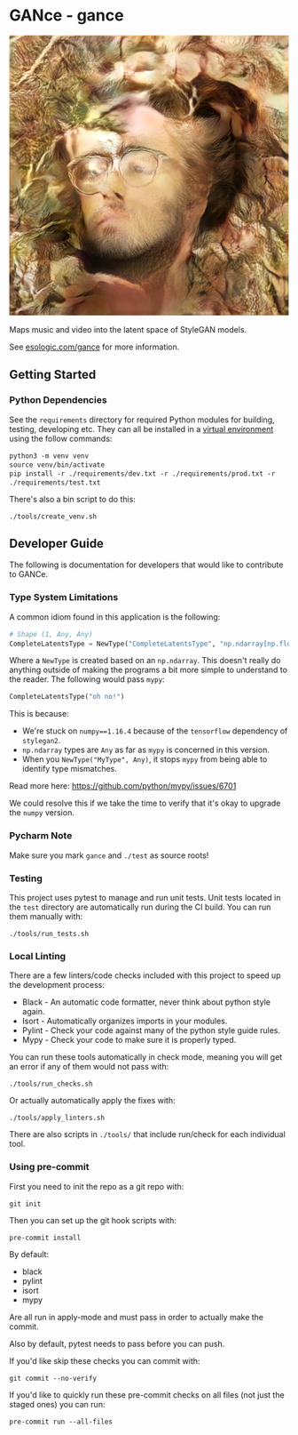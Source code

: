 # GANce - gance 

![Sample network output](./gance_sample.png)

Maps music and video into the latent space of StyleGAN models.

See [esologic.com/gance](https://www.esologic.com/gance) for more information.

## Getting Started

### Python Dependencies

See the `requirements` directory for required Python modules for building, testing, developing etc.
They can all be installed in a [virtual environment](https://docs.python.org/3/library/venv.html) 
using the follow commands:

```
python3 -m venv venv
source venv/bin/activate
pip install -r ./requirements/dev.txt -r ./requirements/prod.txt -r ./requirements/test.txt
```

There's also a bin script to do this:

```
./tools/create_venv.sh
```


## Developer Guide

The following is documentation for developers that would like to contribute
to GANCe.

### Type System Limitations

A common idiom found in this application is the following:

```python
# Shape (1, Any, Any)
CompleteLatentsType = NewType("CompleteLatentsType", "np.ndarray[np.float32]")  # type: ignore
```

Where a `NewType` is created based on an `np.ndarray`. This doesn't really do anything outside
of making the programs a bit more simple to understand to the reader. The following would pass
`mypy`:

```python
CompleteLatentsType("oh no!")
```

This is because:
* We're stuck on `numpy==1.16.4` because of the `tensorflow` dependency of `stylegan2`.
* `np.ndarray` types are `Any` as far as `mypy` is concerned in this version.
* When you `NewType("MyType", Any)`, it stops `mypy` from being able to identify type mismatches.

Read more here: https://github.com/python/mypy/issues/6701

We could resolve this if we take the time to verify that it's okay to upgrade the `numpy` version.

### Pycharm Note

Make sure you mark `gance` and `./test` as source roots!

### Testing

This project uses pytest to manage and run unit tests. Unit tests located in the `test` directory 
are automatically run during the CI build. You can run them manually with:

```
./tools/run_tests.sh
```

### Local Linting

There are a few linters/code checks included with this project to speed up the development process:

* Black - An automatic code formatter, never think about python style again.
* Isort - Automatically organizes imports in your modules.
* Pylint - Check your code against many of the python style guide rules.
* Mypy - Check your code to make sure it is properly typed.

You can run these tools automatically in check mode, meaning you will get an error if any of them
would not pass with:

```
./tools/run_checks.sh
```

Or actually automatically apply the fixes with:

```
./tools/apply_linters.sh
```

There are also scripts in `./tools/` that include run/check for each individual tool.


### Using pre-commit

First you need to init the repo as a git repo with:

```
git init
```

Then you can set up the git hook scripts with:

```
pre-commit install
```

By default:

* black
* pylint
* isort
* mypy

Are all run in apply-mode and must pass in order to actually make the commit.

Also by default, pytest needs to pass before you can push.

If you'd like skip these checks you can commit with:

```
git commit --no-verify
```

If you'd like to quickly run these pre-commit checks on all files (not just the staged ones) you
can run:

```
pre-commit run --all-files
```

